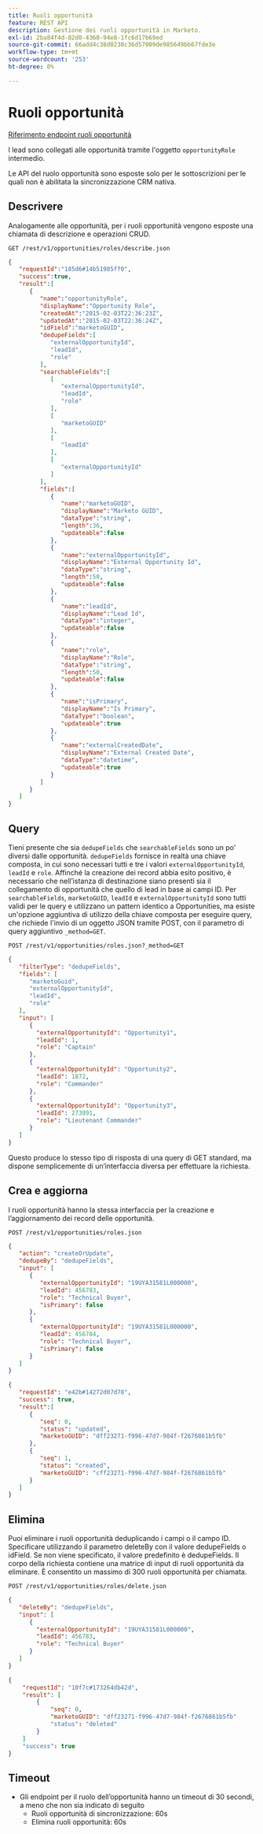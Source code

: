 ```yaml
---
title: Ruoli opportunità
feature: REST API
description: Gestione dei ruoli opportunità in Marketo.
exl-id: 2ba84f4d-82d0-4368-94e8-1fc6d17b69ed
source-git-commit: 66add4c38d0230c36d57009de985649bb67fde3e
workflow-type: tm+mt
source-wordcount: '253'
ht-degree: 0%

---
```


# Ruoli opportunità

[Riferimento endpoint ruoli opportunità](https://developer.adobe.com/marketo-apis/api/mapi/#tag/Opportunities/operation/getOpportunityRolesUsingGET)

I lead sono collegati alle opportunità tramite l&#39;oggetto `opportunityRole` intermedio.

Le API del ruolo opportunità sono esposte solo per le sottoscrizioni per le quali non è abilitata la sincronizzazione CRM nativa.

## Descrivere

Analogamente alle opportunità, per i ruoli opportunità vengono esposte una chiamata di descrizione e operazioni CRUD.

```
GET /rest/v1/opportunities/roles/describe.json
```

```json
{  
   "requestId":"185d6#14b51985ff0",
   "success":true,
   "result":[  
      {  
         "name":"opportunityRole",
         "displayName":"Opportunity Role",
         "createdAt":"2015-02-03T22:36:23Z",
         "updatedAt":"2015-02-03T22:36:24Z",
         "idField":"marketoGUID",
         "dedupeFields":[  
            "externalOpportunityId",
            "leadId",
            "role"
         ],
         "searchableFields":[  
            [  
               "externalOpportunityId",
               "leadId",
               "role"
            ],
            [  
               "marketoGUID"
            ],
            [  
               "leadId"
            ],
            [  
               "externalOpportunityId"
            ]
         ],
         "fields":[  
            {  
               "name":"marketoGUID",
               "displayName":"Marketo GUID",
               "dataType":"string",
               "length":36,
               "updateable":false
            },
            {  
               "name":"externalOpportunityId",
               "displayName":"External Opportunity Id",
               "dataType":"string",
               "length":50,
               "updateable":false
            },
            {  
               "name":"leadId",
               "displayName":"Lead Id",
               "dataType":"integer",
               "updateable":false
            },
            {  
               "name":"role",
               "displayName":"Role",
               "dataType":"string",
               "length":50,
               "updateable":false
            },
            {  
               "name":"isPrimary",
               "displayName":"Is Primary",
               "dataType":"boolean",
               "updateable":true
            },
            {  
               "name":"externalCreatedDate",
               "displayName":"External Created Date",
               "dataType":"datetime",
               "updateable":true
            }
         ]
      }
   ]
}
```

## Query

Tieni presente che sia `dedupeFields` che `searchableFields` sono un po&#39; diversi dalle opportunità. `dedupeFields` fornisce in realtà una chiave composta, in cui sono necessari tutti e tre i valori `externalOpportunityId`, `leadId` e `role`. Affinché la creazione dei record abbia esito positivo, è necessario che nell’istanza di destinazione siano presenti sia il collegamento di opportunità che quello di lead in base ai campi ID. Per `searchableFields`, `marketoGUID`, `leadId` e `externalOpportunityId` sono tutti validi per le query e utilizzano un pattern identico a Opportunities, ma esiste un&#39;opzione aggiuntiva di utilizzo della chiave composta per eseguire query, che richiede l&#39;invio di un oggetto JSON tramite POST, con il parametro di query aggiuntivo `_method=GET`.

```
POST /rest/v1/opportunities/roles.json?_method=GET
```

```json
{  
   "filterType": "dedupeFields",
   "fields": [  
      "marketoGuid",
      "externalOpportunityId",
      "leadId",
      "role"
   ],
   "input": [  
      {  
        "externalOpportunityId": "Opportunity1",
        "leadId": 1,
        "role": "Captain"
      },
      {  
        "externalOpportunityId": "Opportunity2",
        "leadId": 1872,
        "role": "Commander"
      },
      {  
        "externalOpportunityId": "Opportunity3",
        "leadId": 273891,
        "role": "Lieutenant Commander"
      }
   ]
}
```

Questo produce lo stesso tipo di risposta di una query di GET standard, ma dispone semplicemente di un’interfaccia diversa per effettuare la richiesta.

## Crea e aggiorna

I ruoli opportunità hanno la stessa interfaccia per la creazione e l’aggiornamento dei record delle opportunità.

```
POST /rest/v1/opportunities/roles.json
```

```json
{
   "action": "createOrUpdate",
   "dedupeBy": "dedupeFields",
   "input": [
      {  
         "externalOpportunityId": "19UYA31581L000000",
         "leadId": 456783,
         "role": "Technical Buyer",
         "isPrimary": false
      },
      {
         "externalOpportunityId": "19UYA31581L000000",
         "leadId": 456784,
         "role": "Technical Buyer",
         "isPrimary": false
      }
   ]
}
```

```json
{
   "requestId": "e42b#14272d07d78",
   "success": true,
   "result":[
      {
         "seq": 0,
         "status": "updated",
         "marketoGUID": "dff23271-f996-47d7-984f-f2676861b5fb"
      },
      {
         "seq": 1,
         "status": "created",
         "marketoGUID": "cff23271-f996-47d7-984f-f2676861b5fb"
      }
   ]
}
```

## Elimina

Puoi eliminare i ruoli opportunità deduplicando i campi o il campo ID. Specificare utilizzando il parametro deleteBy con il valore dedupeFields o idField. Se non viene specificato, il valore predefinito è dedupeFields. Il corpo della richiesta contiene una matrice di input di ruoli opportunità da eliminare. È consentito un massimo di 300 ruoli opportunità per chiamata.

```
POST /rest/v1/opportunities/roles/delete.json
```

```json
{  
   "deleteBy": "dedupeFields",
   "input": [  
      {  
        "externalOpportunityId": "19UYA31581L000000",
        "leadId": 456783,
        "role": "Technical Buyer"
      }
   ]
}
```

```json
{
    "requestId": "10f7c#173264db42d",
    "result": [
        {
            "seq": 0,
            "marketoGUID": "dff23271-f996-47d7-984f-f2676861b5fb"
            "status": "deleted"
        }
    ]
    "success": true
}
```

## Timeout

- Gli endpoint per il ruolo dell’opportunità hanno un timeout di 30 secondi, a meno che non sia indicato di seguito
   - Ruoli opportunità di sincronizzazione: 60s 
   - Elimina ruoli opportunità: 60s
